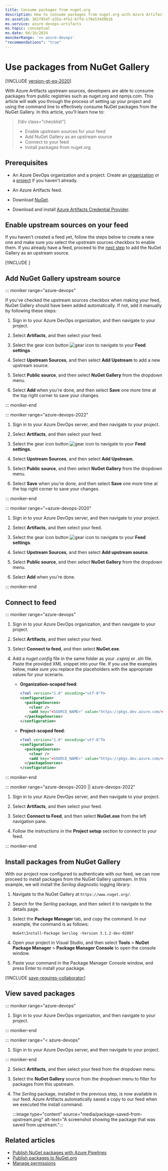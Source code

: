```yaml
---
title: Consume packages from nuget.org
description: How to consume packages from nuget.org with Azure Artifacts upstream sources
ms.assetid: 301f954f-a35a-4fe2-b7fd-c78e534d9b16
ms.service: azure-devops-artifacts
ms.topic: conceptual
ms.date: 04/16/2024
monikerRange: '<= azure-devops'
"recommendations": "true"
---
```


# Use packages from NuGet Gallery

[!INCLUDE [version-gt-eq-2020](../../includes/version-gt-eq-2020.md)]

With Azure Artifacts upstream sources, developers are able to consume packages from public registries such as nuget.org and npmjs.com. This article will walk you through the process of setting up your project and using the command line to effectively consume NuGet packages from the NuGet Gallery. In this article, you'll learn how to:

> [!div class="checklist"]    
> * Enable upstream sources for your feed 
> * Add NuGet Gallery as an upstream source 
> * Connect to your feed
> * Install packages from nuget.org

## Prerequisites

- An Azure DevOps organization and a project. Create an [organization](../../organizations/accounts/create-organization.md) or a [project](../../organizations/projects/create-project.md#create-a-project) if you haven't already.

- An Azure Artifacts feed.

- Download [NuGet](https://www.nuget.org/downloads).

- Download and install [Azure Artifacts Credential Provider](https://github.com/microsoft/artifacts-credprovider#azure-artifacts-credential-provider).

## Enable upstream sources on your feed

If you haven't created a feed yet, follow the steps below to create a new one and make sure you select the upstream sources checkbox to enable them. If you already have a feed, proceed to the [next step](#add-nuget-gallery-upstream-source) to add the NuGet Gallery as an upstream source.

[!INCLUDE [](../includes/create-feed.md)]

## Add NuGet Gallery upstream source

::: moniker range="azure-devops"

If you've checked the upstream sources checkbox when making your feed, NuGet Gallery should have been added automatically. If not, add it manually by following these steps:

1. Sign in to your Azure DevOps organization, and then navigate to your project.

1. Select **Artifacts**, and then select your feed.

1. Select the gear icon button ![gear icon](../../media/icons/gear-icon.png) to navigate to your **Feed settings**.

1. Select **Upstream Sources**, and then select **Add Upstream** to add a new upstream source.

1. Select **Public source**, and then select **NuGet Gallery** from the dropdown menu.

1. Select **Add** when you're done, and then select **Save** one more time at the top right corner to save your changes.

::: moniker-end

::: moniker range="azure-devops-2022"

1. Sign in to your Azure DevOps server, and then navigate to your project.

1. Select **Artifacts**, and then select your feed.

1. Select the gear icon button ![gear icon](../../media/icons/gear-icon.png) to navigate to your **Feed settings**.

1. Select **Upstream Sources**, and then select **Add Upstream**.

1. Select **Public source**, and then select **NuGet Gallery** from the dropdown menu.

1. Select **Save** when you're done, and then select **Save** one more time at the top right corner to save your changes.

::: moniker-end

::: moniker range="=azure-devops-2020"

1. Sign in to your Azure DevOps server, and then navigate to your project.

1. Select **Artifacts**, and then select your feed.

1. Select the gear icon button ![gear icon](../../media/icons/gear-icon.png) to navigate to your **Feed settings**.

1. Select **Upstream Sources**, and then select **Add upstream source**.

1. Select **Public source**, and then select **NuGet Gallery** from the dropdown menu.

1. Select **Add** when you're done.

::: moniker-end

## Connect to feed

::: moniker range="azure-devops"

1. Sign in to your Azure DevOps organization, and then navigate to your project.

1. Select **Artifacts**, and then select your feed.

1. Select **Connect to feed**, and then select **NuGet.exe**.

1. Add a *nuget.config* file in the same folder as your *.csproj* or *.sln* file. Paste the provided XML snippet into your file. If you use the examples below, make sure you replace the placeholders with the appropriate values for your scenario.

    - **Organization-scoped feed**:
    
        ```xml
        <?xml version="1.0" encoding="utf-8"?>
        <configuration>
          <packageSources>
            <clear />
            <add key="<SOURCE_NAME>" value="https://pkgs.dev.azure.com/<ORGANIZATION_NAME>/_packaging/<FEED_NAME>/nuget/v3/index.json" />
          </packageSources>
        </configuration>
        ```
    
    - **Project-scoped feed**:
    
        ```xml
        <?xml version="1.0" encoding="utf-8"?>
        <configuration>
          <packageSources>
            <clear />
            <add key="<SOURCE_NAME>" value="https://pkgs.dev.azure.com/<ORGANIZATION_NAME>/<PROJECT_NAME>/_packaging/<FEED_NAME>/nuget/v3/index.json" />
          </packageSources>
        </configuration>
        ```

::: moniker-end

::: moniker range="azure-devops-2020 || azure-devops-2022"

1. Sign in to your Azure DevOps server, and then navigate to your project.

1. Select **Artifacts**, and then select your feed.

1. Select **Connect to Feed**, and then select **NuGet.exe** from the left navigation pane.

1. Follow the instructions in the **Project setup** section to connect to your feed.

::: moniker-end

## Install packages from NuGet Gallery

With our project now configured to authenticate with our feed, we can now proceed to install packages from the NuGet Gallery upstream. In this example, we will install the *Serilog* diagnostic logging library:

1. Navigate to the NuGet Gallery at `https://www.nuget.org/`.

1. Search for the *Serilog* package, and then select it to navigate to the details page.

1. Select the **Package Manager** tab, and copy the command. In our example, the command is as follows: 

    ```Command
    NuGet\Install-Package Serilog -Version 3.1.2-dev-02097
    ```

1. Open your project in Visual Studio, and then select **Tools** > **NuGet Package Manager** > **Package Manager Console** to open the console window.

1. Paste your command in the Package Manager Console window, and press Enter to install your package.

[!INCLUDE [save-requires-collaborator](../includes/save-requires-collaborator.md)]

## View saved packages

::: moniker range="azure-devops"

1. Sign in to your Azure DevOps organization, and then navigate to your project.

::: moniker-end

::: moniker range="< azure-devops"

1. Sign in to your Azure DevOps server, and then navigate to your project.

::: moniker-end

2. Select **Artifacts**, and then select your feed from the dropdown menu.

3. Select the **NuGet Gallery** source from the dropdown menu to filter for packages from this upstream.

4. The *Serilog* package, installed in the previous step, is now available in our feed. Azure Artifacts automatically saved a copy to our feed when we executed the install command.

    :::image type="content" source="media/package-saved-from-upstream.png" alt-text="A screenshot showing the package that was saved from upstream.":::

## Related articles

- [Publish NuGet packages with Azure Pipelines](../../pipelines/artifacts/nuget.md)
- [Publish packages to NuGet.org](./publish-to-nuget-org.md)
- [Manage permissions](../feeds/feed-permissions.md)